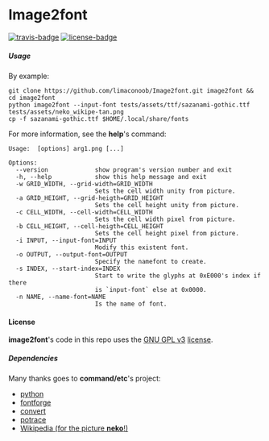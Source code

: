 # Image2font

[![travis-badge][]][travis] [![license-badge][]][license]

[travis-badge]: https://travis-ci.org/limaconoob/Image2font.svg?branch=master&style=flat-square
[travis]: https://travis-ci.org/limaconoob/Image2font
[license-badge]: http://img.shields.io/badge/license-GPLv3-blue.svg?style=flat-square
[license]: https://github.com/limaconoob/Image2font/blob/master/LICENSE

##### Usage
By example:
```shell
git clone https://github.com/limaconoob/Image2font.git image2font && cd image2font
python image2font --input-font tests/assets/ttf/sazanami-gothic.ttf tests/assets/neko_wikipe-tan.png
cp -f sazanami-gothic.ttf $HOME/.local/share/fonts
```

For more information, see the **help**'s command:
```text
Usage:  [options] arg1.png [...]

Options:
  --version             show program's version number and exit
  -h, --help            show this help message and exit
  -w GRID_WIDTH, --grid-width=GRID_WIDTH
                        Sets the cell width unity from picture.
  -a GRID_HEIGHT, --grid-heigth=GRID_HEIGHT
                        Sets the cell height unity from picture.
  -c CELL_WIDTH, --cell-width=CELL_WIDTH
                        Sets the cell width pixel from picture.
  -b CELL_HEIGHT, --cell-heigth=CELL_HEIGHT
                        Sets the cell height pixel from picture.
  -i INPUT, --input-font=INPUT
                        Modify this existent font.
  -o OUTPUT, --output-font=OUTPUT
                        Specify the namefont to create.
  -s INDEX, --start-index=INDEX
                        Start to write the glyphs at 0xE000's index if there
                        is `input-font` else at 0x0000.
  -n NAME, --name-font=NAME
                        Is the name of font.
```

#### License

**image2font**'s code in this repo uses the [GNU GPL v3](http://www.gnu.org/licenses/gpl-3.0.html) [license](https://raw.githubusercontent.com/limaconoob/Image2font/master/LICENSE).

##### Dependencies
Many thanks goes to **command/etc**'s project:
* [python](https://www.python.org/ftp/python)
* [fontforge](https://github.com/fontforge/fontforge)
* [convert](https://github.com/ImageMagick/ImageMagick)
* [potrace](http://potrace.sourceforge.net)
* [Wikipedia (for the picture **neko**!)](https://en.wikipedia.org/wiki/Catgirl)
